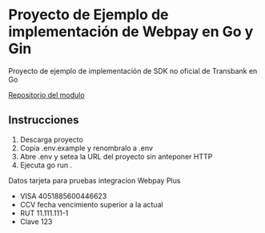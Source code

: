 # Proyecto de Ejemplo de implementación de Webpay en Go y Gin
Proyecto de ejemplo de implementación de SDK no oficial de Transbank en Go

[Repositorio del modulo](https://github.com/ppastene/unnofficial-transbank-sdk-go)

## Instrucciones
1. Descarga proyecto
2. Copia .env.example y renombralo a .env
3. Abre .env y setea la URL del proyecto sin anteponer HTTP
4. Ejecuta go run .

Datos tarjeta para pruebas integracion Webpay Plus
- VISA 4051885600446623
- CCV fecha vencimiento superior a la actual
- RUT 11.111.111-1
- Clave 123